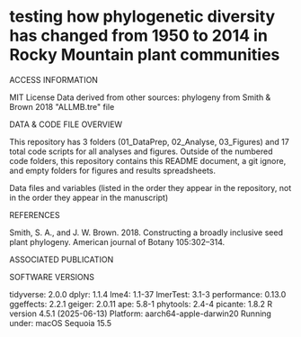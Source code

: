 # testing how phylogenetic diversity has changed from 1950 to 2014 in Rocky Mountain plant communities 

ACCESS INFORMATION

MIT License
Data derived from other sources: phylogeny from Smith & Brown 2018 "ALLMB.tre" file


DATA & CODE FILE OVERVIEW

This repository has 3 folders (01_DataPrep, 02_Analyse, 03_Figures) and 17 total code scripts for all analyses and figures. Outside of the numbered code folders, this repository contains this README document, a git ignore, and empty folders for figures and results spreadsheets.

Data files and variables (listed in the order they appear in the repository, not in the order they appear in the manuscript)


REFERENCES

Smith, S. A., and J. W. Brown. 2018. Constructing a broadly inclusive seed plant phylogeny. American journal of Botany 105:302–314.

ASSOCIATED PUBLICATION


SOFTWARE VERSIONS

tidyverse: 2.0.0
dplyr: 1.1.4
lme4: 1.1-37
lmerTest: 3.1-3
performance: 0.13.0
ggeffects: 2.2.1
geiger: 2.0.11
ape: 5.8-1
phytools: 2.4-4
picante: 1.8.2
R version 4.5.1 (2025-06-13)
Platform: aarch64-apple-darwin20
Running under: macOS Sequoia 15.5
